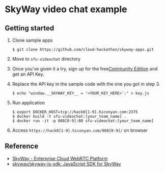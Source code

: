 # SkyWay video chat example

## Getting started

1. Clone sample apps

   ``` shell
   $ git clone https://github.com/cloud-hackathon/skyway-apps.git
   ```

2. Move to `sfu-videochat` directory
3. Once you’ve given it a try, sign up for the free[Community Edition](https://console-webrtc-free.ecl.ntt.com/users/registration) and get an API Key.
4. Replace the API key in the sample code with the one you got in step 3.

   ``` shell
   $ echo "window.__SKYWAY_KEY__ = '<YOUR_KEY_HERE>';" > key.js
   ```

5. Run application

   ``` shell
   $ export DOCKER_HOST=tcp://hack0[1-9].hiconyan.com:2375
   $ docker build -t sfu-videochat:[your_team_name] .
   $ docker run -it -p 808[0-9]:80 sfu-videochat:[your_team_name]
   ```
   
6. Access `https://hack0[1-9].hiconyan.com/808[0-9]/` on browser

## Reference

* [SkyWay - Enterprise Cloud WebRTC Platform](https://webrtc.ecl.ntt.com/)
* [skyway/skyway-js-sdk: JavaScript SDK for SkyWay](https://github.com/skyway/skyway-js-sdk)
